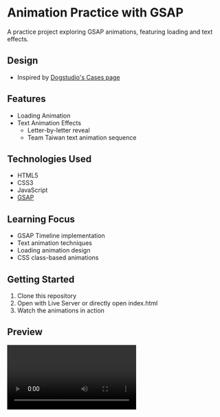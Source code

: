 # Animation Practice with GSAP

A practice project exploring GSAP animations, featuring loading and text effects.

## Design

- Inspired by [Dogstudio's Cases page](https://dogstudio.co/cases/)

## Features

- Loading Animation
- Text Animation Effects
  - Letter-by-letter reveal
  - Team Taiwan text animation sequence

## Technologies Used

- HTML5
- CSS3
- JavaScript
- [GSAP](https://greensock.com/gsap/)

## Learning Focus

- GSAP Timeline implementation
- Text animation techniques
- Loading animation design
- CSS class-based animations

## Getting Started

1. Clone this repository
2. Open with Live Server or directly open index.html
3. Watch the animations in action

## Preview

![Demo Video](./assets/demo.mp4)
